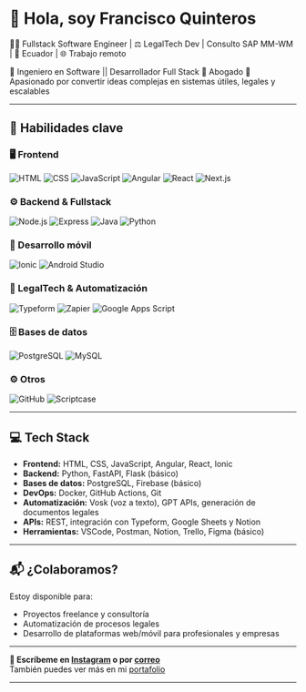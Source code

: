 # 👋 Hola, soy Francisco Quinteros

👨‍💻 Fullstack Software Engineer | ⚖️ LegalTech Dev | Consulto SAP MM-WM |
📍 Ecuador | 🌐 Trabajo remoto

🔹 Ingeniero en Software || Desarrollador Full Stack
🔹 Abogado
🔹 Apasionado por convertir ideas complejas en sistemas útiles, legales y escalables

---

## 🚀 Habilidades clave

### 🖥️ Frontend
![HTML](https://img.shields.io/badge/HTML5-E34F26?logo=html5&logoColor=white&style=flat)
![CSS](https://img.shields.io/badge/CSS3-1572B6?logo=css3&logoColor=white&style=flat)
![JavaScript](https://img.shields.io/badge/JavaScript-F7DF1E?logo=javascript&logoColor=black&style=flat)
![Angular](https://img.shields.io/badge/Angular-DD0031?logo=angular&logoColor=white&style=flat)
![React](https://img.shields.io/badge/React-20232A?logo=react&logoColor=61DAFB&style=flat)
![Next.js](https://img.shields.io/badge/Next.js-000000?logo=next.js&logoColor=white&style=flat)

### ⚙️ Backend & Fullstack
![Node.js](https://img.shields.io/badge/Node.js-339933?logo=node.js&logoColor=white&style=flat)
![Express](https://img.shields.io/badge/Express-000000?logo=express&logoColor=white&style=flat)
![Java](https://img.shields.io/badge/Java-007396?logo=java&logoColor=white&style=flat)
![Python](https://img.shields.io/badge/Python-3776AB?logo=python&logoColor=white&style=flat)

### 📲 Desarrollo móvil
![Ionic](https://img.shields.io/badge/Ionic-3880FF?logo=ionic&logoColor=white&style=flat)
![Android Studio](https://img.shields.io/badge/Android%20Studio-3DDC84?logo=android-studio&logoColor=white&style=flat)

### 🧠 LegalTech & Automatización
![Typeform](https://img.shields.io/badge/Typeform-000000?logo=typeform&logoColor=white&style=flat)
![Zapier](https://img.shields.io/badge/Zapier-FF4F00?logo=zapier&logoColor=white&style=flat)
![Google Apps Script](https://img.shields.io/badge/Google%20Apps%20Script-4285F4?logo=google&logoColor=white&style=flat)

### 🗄️ Bases de datos
![PostgreSQL](https://img.shields.io/badge/PostgreSQL-4169E1?logo=postgresql&logoColor=white&style=flat)
![MySQL](https://img.shields.io/badge/MySQL-4479A1?logo=mysql&logoColor=white&style=flat)

### ⚙️ Otros
![GitHub](https://img.shields.io/badge/GitHub-181717?logo=github&logoColor=white&style=flat)
![Scriptcase](https://img.shields.io/badge/Scriptcase-007ACC?style=flat&logo=data:image/svg+xml;base64,...)

---

## 💻 Tech Stack

- **Frontend:** HTML, CSS, JavaScript, Angular, React, Ionic
- **Backend:** Python, FastAPI, Flask (básico)
- **Bases de datos:** PostgreSQL, Firebase (básico)
- **DevOps:** Docker, GitHub Actions, Git
- **Automatización:** Vosk (voz a texto), GPT APIs, generación de documentos legales
- **APIs:** REST, integración con Typeform, Google Sheets y Notion
- **Herramientas:** VSCode, Postman, Notion, Trello, Figma (básico)

---

## 📬 ¿Colaboramos?

Estoy disponible para:
- Proyectos freelance y consultoría
- Automatización de procesos legales
- Desarrollo de plataformas web/móvil para profesionales y empresas

---

**📩 Escríbeme en [Instagram](https://www.instagram.com/quinan_dev?igsh=MTB5ZG8zdHFlZm52cw==) o por [correo](mailto:javierquiandra@gmail.com)**  
También puedes ver más en mi [portafolio](https://portfolio-five-gilt-51.vercel.app/)

---
